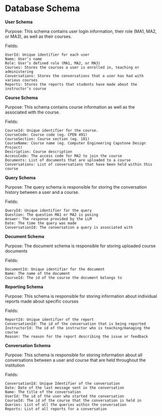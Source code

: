 # Database Schema
**User Schema**

Purpose: This schema contains user login information, their role (MA1, MA2, or MA3), as well as their courses.

Fields:

    UserId: Unique identifier for each user
    Name: User’s name
    Role: User’s defined role (MA1, MA2, or MA3)
    Courses: Stores the courses a user is enrolled in, teaching or administering
    Conversations: Stores the conversations that a user has had with various courses
    Reports: Stores the reports that students have made about the instructor’s course

**Course Schema**

Purpose: This schema contains course information as well as the associated with the course.

Fields:

    CourseId: Unique identifier for the course.
    CourseCode: Course code (eg. CPEN 491)
    CourseSection: Course section (eg. 101)
    CourseName: Course name (eg. Computer Engineering Capstone Design Project)
    Description: Course description
    AccessCode: The access code for MA2 to join the course
    Documents: List of documents that are uploaded to a course
    Conversations: List of conversations that have been held within this course

**Query Schema**

Purpose: The query schema is responsible for storing the conversation history between a user and a course. 

Fields:

    QueryId: Unique identifier for the query
    Question: The question MA1 or MA2 is posing
    Answer: The response provided by the LLM
    Date: The time the query was made
    ConversationId: The conversation a query is associated with

**Document Schema**

Purpose: The document schema is responsible for storing uploaded course documents

Fields:

    DocumentId: Unique identifier for the document
    Name: The name of the document
    CourseId: The id of the course the document belongs to

**Reporting Schema**

Purpose: This schema is responsible for storing information about individual reports made about specific courses

Fields:

    ReportId: Unique identifier of the report
    ConversationId: The id of the conversation that is being reported
    InstructorId: The id of the instructor who is teaching/managing the course
    Reason: The reason for the report describing the issue or feedback

**Conversation Schema**

Purpose: This schema is responsible for storing information about all conversations between a user and course that are held throughout the institution

Fields:

    ConversationId: Unique Identifier of the conversation
    Date: Date of the last message sent in the conversation
    Name: The title of the conversation
    UserId: The id of the user who started the conversation
    CourseId: The id of the course that the conversation is held in
    Queries: List of all the queries within the conversation
    Reports: List of all reports for a conversation
